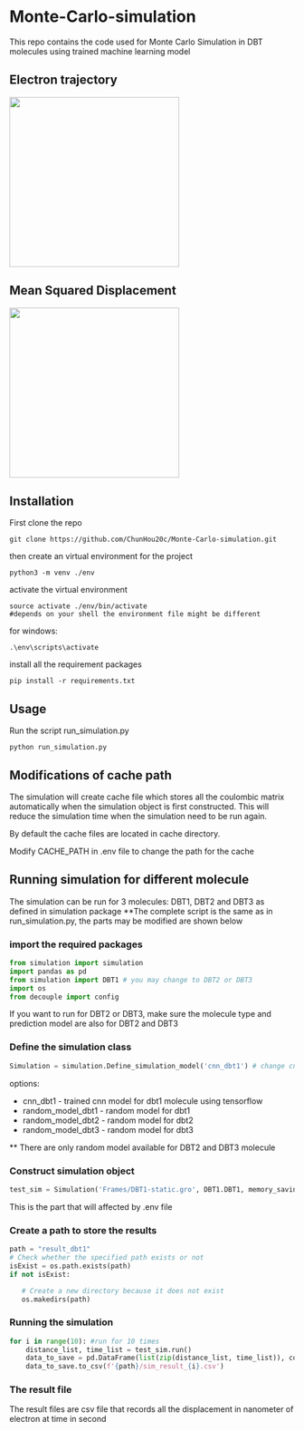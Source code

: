 # Monte-Carlo-simulation
This repo contains the code used for Monte Carlo Simulation in DBT molecules using trained machine learning model

## Electron trajectory
<img src="https://user-images.githubusercontent.com/93393878/227682796-f64150da-dc94-4057-b61f-589881c219b8.gif" width="300" height="300" />

## Mean Squared Displacement
<img src="https://user-images.githubusercontent.com/93393878/227682785-72450ff0-7cbb-48dc-9a10-0f591fe81c5e.gif" width="300" height="300" />

## Installation
First clone the repo
```
git clone https://github.com/ChunHou20c/Monte-Carlo-simulation.git
```

then create an virtual environment for the project 
```
python3 -m venv ./env
```
activate the virtual environment
```
source activate ./env/bin/activate
#depends on your shell the environment file might be different
```
for windows:
```
.\env\scripts\activate
```

install all the requirement packages
```
pip install -r requirements.txt
```

## Usage
Run the script run_simulation.py
```
python run_simulation.py
```

## Modifications of cache path
The simulation will create cache file which stores all the coulombic matrix automatically when the simulation object is first constructed.
This will reduce the simulation time when the simulation need to be run again.

By default the cache files are located in cache directory.

Modify CACHE_PATH in .env file to change the path for the cache

## Running simulation for different molecule
The simulation can be run for 3 molecules: DBT1, DBT2 and DBT3 as defined in simulation package
**The complete script is the same as in run_simulation.py, the parts may be modified are shown below

### import the required packages
```python
from simulation import simulation
import pandas as pd
from simulation import DBT1 # you may change to DBT2 or DBT3 
import os
from decouple import config
```
If you want to run for DBT2 or DBT3, make sure the molecule type and prediction model are also for DBT2 and DBT3

### Define the simulation class
```python
Simulation = simulation.Define_simulation_model('cnn_dbt1') # change cnn_dbt1 to use random model and for DBT2 and DBT3
```
options: 
- cnn_dbt1 - trained cnn model for dbt1 molecule using tensorflow
- random_model_dbt1 - random model for dbt1
- random_model_dbt2 - random model for dbt2
- random_model_dbt3 - random model for dbt3

** There are only random model available for DBT2 and DBT3 molecule

### Construct simulation object
```python
test_sim = Simulation('Frames/DBT1-static.gro', DBT1.DBT1, memory_saving=True, cache_path=config('CACHE_PATH'))
```
This is the part that will affected by .env file

### Create a path to store the results
```python
path = "result_dbt1"
# Check whether the specified path exists or not
isExist = os.path.exists(path)
if not isExist:

   # Create a new directory because it does not exist
   os.makedirs(path)
```
### Running the simulation
```python
for i in range(10): #run for 10 times
    distance_list, time_list = test_sim.run()
    data_to_save = pd.DataFrame(list(zip(distance_list, time_list)), columns=['distance', 'time'])
    data_to_save.to_csv(f'{path}/sim_result_{i}.csv')
```

### The result file
The result files are csv file that records all the displacement in nanometer of electron at time in second
